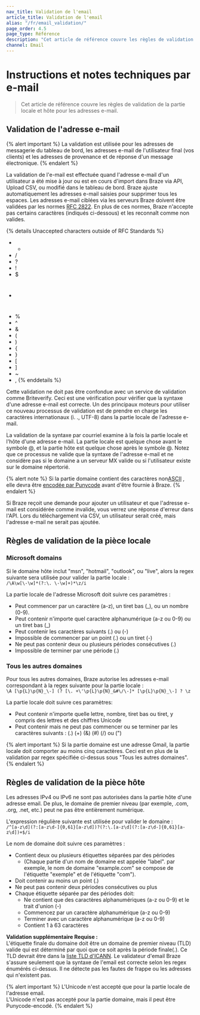 ```yaml
---
nav_title: Validation de l'email
article_title: Validation de l'email
alias: "/fr/email_validation/"
page_order: 4.5
page_type: Référence
description: "Cet article de référence couvre les règles de validation de la partie locale et hôte pour les adresses e-mail."
channel: Email
---
```


# Instructions et notes techniques par e-mail

> Cet article de référence couvre les règles de validation de la partie locale et hôte pour les adresses e-mail.

## Validation de l'adresse e-mail

{% alert important %}
La validation est utilisée pour les adresses de messagerie du tableau de bord, les adresses e-mail de l'utilisateur final (vos clients) et les adresses de provenance et de réponse d'un message électronique.
{% endalert %}

La validation de l'e-mail est effectuée quand l'adresse e-mail d'un utilisateur a été mise à jour ou est en cours d'import dans Braze via API, Upload CSV, ou modifié dans le tableau de bord. Braze ajuste automatiquement les adresses e-mail saisies pour supprimer tous les espaces. Les adresses e-mail ciblées via les serveurs Braze doivent être validées par les normes [RFC 2822](http://tools.ietf.org/html/rfc2822). En plus de ces normes, Braze n'accepte pas certains caractères (indiqués ci-dessous) et les reconnaît comme non valides.

{% details Unaccepted characters outside of RFC Standards %}
- *
- /
- ?
- !
- $
- #
- %
- &#94;
- &
- (
- )
- {
- }
- [
- ]
- ~
- ,
{% enddetails %}

Cette validation ne doit pas être confondue avec un service de validation comme Briteverify. Ceci est une vérification pour vérifier que la syntaxe d'une adresse e-mail est correcte. Un des principaux moteurs pour utiliser ce nouveau processus de validation est de prendre en charge les caractères internationaux (i. ., UTF-8) dans la partie locale de l'adresse e-mail.

La validation de la syntaxe par courriel examine à la fois la partie locale et l'hôte d'une adresse e-mail. La partie locale est quelque chose avant le symbole @, et la partie hôte est quelque chose après le symbole @. Notez que ce processus ne valide que la syntaxe de l'adresse e-mail et ne considère pas si le domaine a un serveur MX valide ou si l'utilisateur existe sur le domaine répertorié.

{% alert note %}
Si la partie domaine contient des caractères non[ASCII](https://en.wikipedia.org/wiki/ASCII) , elle devra être [encodée par Punycode](https://www.punycoder.com/) avant d'être fournie à Braze.
{% endalert %}

Si Braze reçoit une demande pour ajouter un utilisateur et que l'adresse e-mail est considérée comme invalide, vous verrez une réponse d'erreur dans l'API. Lors du téléchargement via CSV, un utilisateur serait créé, mais l'adresse e-mail ne serait pas ajoutée.

## Règles de validation de la pièce locale

### Microsoft domains

Si le domaine hôte inclut "msn", "hotmail", "outlook", ou "live", alors la regex suivante sera utilisée pour valider la partie locale :<br> `/\A\w[\-\w]*(?:\. \-\w]+)*\z/i`

La partie locale de l'adresse Microsoft doit suivre ces paramètres :

- Peut commencer par un caractère (a-z), un tiret bas (_), ou un nombre (0-9).
- Peut contenir n'importe quel caractère alphanumérique (a-z ou 0-9) ou un tiret bas (_)
- Peut contenir les caractères suivants (.) ou (-)
- Impossible de commencer par un point (.) ou un tiret (-)
- Ne peut pas contenir deux ou plusieurs périodes consécutives (.)
- Impossible de terminer par une période (.)

### Tous les autres domaines

Pour tous les autres domaines, Braze autorise les adresses e-mail correspondant à la regex suivante pour la partie locale :<br> `\A [\p{L}\p{N}_\-] (? [\. +\'\p{L}\p{N}_&#\/\-]* [\p{L}\p{N}_\-] ? \z`

La partie locale doit suivre ces paramètres:
- Peut contenir n'importe quelle lettre, nombre, tiret bas ou tiret, y compris des lettres et des chiffres Unicode
- Peut contenir mais ne peut pas commencer ou se terminer par les caractères suivants : (.) (+) (&) (#) (/) ou (")

{% alert important %}
Si la partie domaine est une adresse Gmail, la partie locale doit comporter au moins cinq caractères. Ceci est en plus de la validation par regex spécifiée ci-dessus sous "Tous les autres domaines".
{% endalert %}

## Règles de validation de la pièce hôte

Les adresses IPv4 ou IPv6 ne sont pas autorisées dans la partie hôte d'une adresse email. De plus, le domaine de premier niveau (par exemple, .com, .org, .net, etc.) peut ne pas être entièrement numérique.

L'expression régulière suivante est utilisée pour valider le domaine :<br> `/^[a-z\d](?:[a-z\d-]{0,61}[a-z\d])?(?:\.[a-z\d](?:[a-z\d-]{0,61}[a-z\d])+$/i`

Le nom de domaine doit suivre ces paramètres :

- Contient deux ou plusieurs étiquettes séparées par des périodes
    - (Chaque partie d'un nom de domaine est appelée "label". par exemple, le nom de domaine "example.com" se compose de l'étiquette "exemple" et de l'étiquette "com").
- Doit contenir au moins un point (.)
- Ne peut pas contenir deux périodes consécutives ou plus
- Chaque étiquette séparée par des périodes doit:
    - Ne contient que des caractères alphanumériques (a-z ou 0-9) et le trait d'union (-)
    - Commencez par un caractère alphanumérique (a-z ou 0-9)
    - Terminer avec un caractère alphanumérique (a-z ou 0-9)
    - Contient 1 à 63 caractères

**Validation supplémentaire Requise :**<br> L'étiquette finale du domaine doit être un domaine de premier niveau (TLD) valide qui est déterminé par quoi que ce soit après la période finale(.). Ce TLD devrait être dans la [liste TLD d'ICANN][2]. Le validateur d'email Braze s'assure seulement que la syntaxe de l'email est correcte selon les regex énumérés ci-dessus. Il ne détecte pas les fautes de frappe ou les adresses qui n'existent pas.

{% alert important %}
L'Unicode n'est accepté que pour la partie locale de l'adresse email.<br> L'Unicode n'est pas accepté pour la partie domaine, mais il peut être Punycode-encodé.
{% endalert %}

[2]: https://data.iana.org/TLD/tlds-alpha-by-domain.txt
